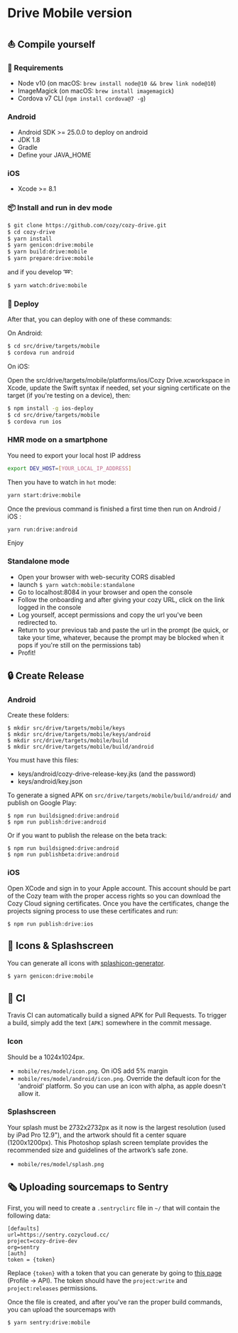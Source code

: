 # Drive Mobile version

## :boat: Compile yourself

### :wrench: Requirements

- Node v10 (on macOS: `brew install node@10 && brew link node@10`)
- ImageMagick (on macOS: `brew install imagemagick`)
- Cordova v7 CLI (`npm install cordova@7 -g`)

### Android

- Android SDK >= 25.0.0 to deploy on android
- JDK 1.8
- Gradle
- Define your JAVA_HOME

### iOS

- Xcode >= 8.1

### :package: Install and run in dev mode

```sh
$ git clone https://github.com/cozy/cozy-drive.git
$ cd cozy-drive
$ yarn install
$ yarn genicon:drive:mobile
$ yarn build:drive:mobile
$ yarn prepare:drive:mobile
```

and if you develop :loop::

```sh
$ yarn watch:drive:mobile
```

### :helicopter: Deploy

After that, you can deploy with one of these commands:

On Android:

```sh
$ cd src/drive/targets/mobile
$ cordova run android
```

On iOS:

Open the src/drive/targets/mobile/platforms/ios/Cozy Drive.xcworkspace in Xcode, update the Swift syntax if needed, set your signing certificate on the target (if you're testing on a device), then:

```sh
$ npm install -g ios-deploy
$ cd src/drive/targets/mobile
$ cordova run ios
```

### HMR mode on a smartphone

You need to export your local host IP address

```sh
export DEV_HOST=[YOUR_LOCAL_IP_ADDRESS]
```

Then you have to watch in `hot` mode:

```sh
yarn start:drive:mobile
```

Once the previous command is finished a first time then run on Android / iOS :

```sh
yarn run:drive:android
```

Enjoy

### Standalone mode

- Open your browser with web-security CORS disabled
- launch `$ yarn watch:mobile:standalone`
- Go to localhost:8084 in your browser and open the console
- Follow the onboarding and after giving your cozy URL, click on the link logged in the console
- Log yourself, accept permissions and copy the url you've been redirected to.
- Return to your previous tab and paste the url in the prompt (be quick, or take your time, whatever, because the prompt may be blocked when it pops if you're still on the permissions tab)
- Profit!

## :lock: Create Release

### Android

Create these folders:

```
$ mkdir src/drive/targets/mobile/keys
$ mkdir src/drive/targets/mobile/keys/android
$ mkdir src/drive/targets/mobile/build
$ mkdir src/drive/targets/mobile/build/android
```

You must have this files:

- keys/android/cozy-drive-release-key.jks (and the password)
- keys/android/key.json

To generate a signed APK on `src/drive/targets/mobile/build/android/` and publish on Google Play:

```
$ npm run buildsigned:drive:android
$ npm run publish:drive:android
```

Or if you want to publish the release on the beta track:

```
$ npm run buildsigned:drive:android
$ npm run publishbeta:drive:android
```

### iOS

Open XCode and sign in to your Apple account. This account should be part of the Cozy team with the proper access rights so you can download the Cozy Cloud signing certificates.
Once you have the certificates, change the projects signing process to use these certificates and run:

```
$ npm run publish:drive:ios
```

## :rainbow: Icons & Splashscreen

You can generate all icons with [splashicon-generator](https://github.com/eberlitz/splashicon-generator).

```sh
$ yarn genicon:drive:mobile
```

## :repeat: CI

Travis CI can automatically build a signed APK for Pull Requests. To trigger a build, simply add the text `[APK]` somewhere in the commit message.

### Icon

Should be a 1024x1024px.

- `mobile/res/model/icon.png`. On iOS add 5% margin
- `mobile/res/model/android/icon.png`. Override the default icon for the 'android' platform. So you can use an icon with alpha, as apple doesn't allow it.

### Splashscreen

Your splash must be 2732x2732px as it now is the largest resolution (used by iPad Pro 12.9"), and the artwork should fit a center square (1200x1200px). This Photoshop splash screen template provides the recommended size and guidelines of the artwork’s safe zone.

- `mobile/res/model/splash.png`

## :newspaper_roll: Uploading sourcemaps to Sentry

First, you will need to create a `.sentryclirc` file in `~/` that will contain the following data:

```
[defaults]
url=https://sentry.cozycloud.cc/
project=cozy-drive-dev
org=sentry
[auth]
token = {token}
```

Replace `{token}` with a token that you can generate by going to [this page](https://sentry.cozycloud.cc/api/) (Profile -> API). The token should have the `project:write` and `project:releases` permissions.

Once the file is created, and after you've ran the proper build commands, you can upload the sourcemaps with

```sh
$ yarn sentry:drive:mobile
```
